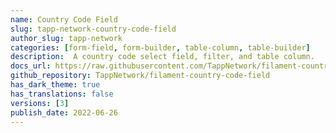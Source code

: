 ```yaml
---
name: Country Code Field
slug: tapp-network-country-code-field
author_slug: tapp-network
categories: [form-field, form-builder, table-column, table-builder]
description:  A country code select field, filter, and table column.
docs_url: https://raw.githubusercontent.com/TappNetwork/filament-country-code-field/main/README.md
github_repository: TappNetwork/filament-country-code-field
has_dark_theme: true
has_translations: false
versions: [3]
publish_date: 2022-06-26
---
```

